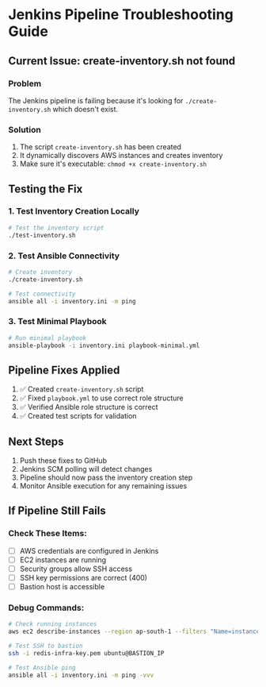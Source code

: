 # Jenkins Pipeline Troubleshooting Guide

## Current Issue: create-inventory.sh not found

### Problem
The Jenkins pipeline is failing because it's looking for `./create-inventory.sh` which doesn't exist.

### Solution
1. The script `create-inventory.sh` has been created
2. It dynamically discovers AWS instances and creates inventory
3. Make sure it's executable: `chmod +x create-inventory.sh`

## Testing the Fix

### 1. Test Inventory Creation Locally
```bash
# Test the inventory script
./test-inventory.sh
```

### 2. Test Ansible Connectivity
```bash
# Create inventory
./create-inventory.sh

# Test connectivity
ansible all -i inventory.ini -m ping
```

### 3. Test Minimal Playbook
```bash
# Run minimal playbook
ansible-playbook -i inventory.ini playbook-minimal.yml
```

## Pipeline Fixes Applied

1. ✅ Created `create-inventory.sh` script
2. ✅ Fixed `playbook.yml` to use correct role structure
3. ✅ Verified Ansible role structure is correct
4. ✅ Created test scripts for validation

## Next Steps

1. Push these fixes to GitHub
2. Jenkins SCM polling will detect changes
3. Pipeline should now pass the inventory creation step
4. Monitor Ansible execution for any remaining issues

## If Pipeline Still Fails

### Check These Items:
- [ ] AWS credentials are configured in Jenkins
- [ ] EC2 instances are running
- [ ] Security groups allow SSH access
- [ ] SSH key permissions are correct (400)
- [ ] Bastion host is accessible

### Debug Commands:
```bash
# Check running instances
aws ec2 describe-instances --region ap-south-1 --filters "Name=instance-state-name,Values=running"

# Test SSH to bastion
ssh -i redis-infra-key.pem ubuntu@BASTION_IP

# Test Ansible ping
ansible all -i inventory.ini -m ping -vvv
```
